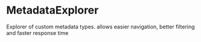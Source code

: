 # MetadataExplorer
Explorer of custom metadata types. allows easier navigation, better filtering and faster response time
